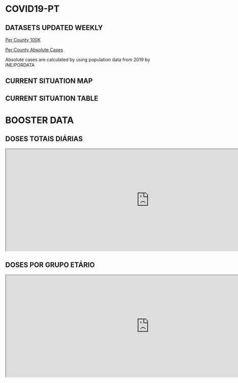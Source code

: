 # COVID19-PT 

## DATASETS UPDATED WEEKLY 

[Per County 100K](https://github.com/JorgeMiguelGomes/COVID19PT_DADOSCONCELHO/blob/main/COVID19PT_CONCELHOS%20-%20INCID%C3%8ANCIA.csv)

[Per County Absolute Cases](https://github.com/JorgeMiguelGomes/COVID19PT_DADOSCONCELHO/blob/main/COVID19PT_CONCELHOS%20-%20ABSOLUTOS.csv)

Absolute cases are calculated by using population data from 2019 by INE/PORDATA


## CURRENT SITUATION MAP 

<div class="flourish-embed flourish-map" data-src="visualisation/8037452"><script src="https://public.flourish.studio/resources/embed.js"></script></div>

## CURRENT SITUATION TABLE

<div class="flourish-embed flourish-table" data-src="visualisation/5744183"><script src="https://public.flourish.studio/resources/embed.js"></script></div>

# BOOSTER DATA 

## DOSES TOTAIS DIÁRIAS

<center><iframe src="https://docs.google.com/spreadsheets/d/e/2PACX-1vQAHicltl-np4eY00xBSWFxdmttZ-cUNyQUAajKpsqrNv431hql5Gbz06Fh7mnW-l4108wZeco0I8oP/pubchart?oid=474943055&amp;format=interactive" width="900" height="320"></iframe></center>

## DOSES POR GRUPO ETÁRIO 

<center><iframe src="https://docs.google.com/spreadsheets/d/e/2PACX-1vQAHicltl-np4eY00xBSWFxdmttZ-cUNyQUAajKpsqrNv431hql5Gbz06Fh7mnW-l4108wZeco0I8oP/pubchart?oid=2130977469&amp;format=interactive" width="900" height="320"></iframe></center>


